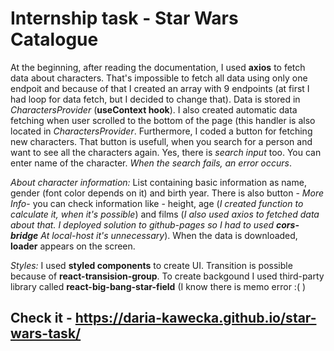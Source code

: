 # Internship task - Star Wars Catalogue

At the beginning, after reading the documentation, I used **axios** to fetch  data about characters. That's impossible to fetch all data using only one endpoit and because of that I created an array with 9 endpoints (at first I had loop for data fetch, but I decided to change that). Data is stored in *CharactersProvider* (**useContext hook**). I also created automatic data fetching when user scrolled to the bottom of the page (this handler is also located in *CharactersProvider*. Furthermore, I coded a button for fetching new characters. That button is usefull, when you search for a person and want to see all the characters again. Yes, there is *search input* too. You can enter name of the character. *When the search fails, an error occurs*.

*About character information:*
List containing basic information as name, gender (font color depends on it) and birth year. There is also button - *More Info*- you can check information like - height, age (*I created function to calculate it, when it's possible*) and films (*I also used axios to fetched data about that. I deployed solution to github-pages so I had to used **cors-bridge** At local-host it's unnecessary*). When the data is downloaded, **loader** appears on the screen.

*Styles:*
I used **styled components** to create UI. Transition is possible because of **react-transision-group**.
To create backgound I used third-party library called **react-big-bang-star-field** (I know there is memo error :( )

## Check it - https://daria-kawecka.github.io/star-wars-task/